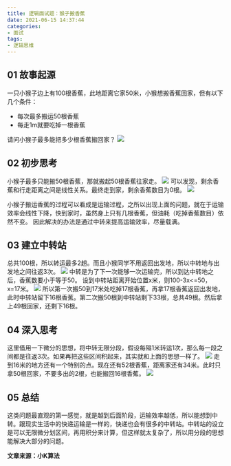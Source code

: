 ```yaml
---
title: 逻辑面试题：猴子搬香蕉
date: 2021-06-15 14:37:44
categories:
- 面试
tags:
- 逻辑思维
---
```


## 01 故事起源
一只小猴子边上有100根香蕉，此地距离它家50米，小猴想搬香蕉回家，但有以下几个条件：  
+ 每次最多搬运50根香蕉
+ 每走1m就要吃掉一根香蕉

请问小猴子最多能把多少根香蕉搬回家？
![](https://cdn.jsdelivr.net/gh/qw-null/BlogImages/%E5%BE%AE%E4%BF%A1%E5%9B%BE%E7%89%87_20210615144312.jpg)

## 02 初步思考
小猴子最多只能搬50根香蕉，那就搬起50根香蕉往家走。
![](https://cdn.jsdelivr.net/gh/qw-null/BlogImages/20210615144538.jpg)
可以发现，剩余香蕉和行走距离之间是线性关系。最终走到家，剩余香蕉数目为0根。
![](https://cdn.jsdelivr.net/gh/qw-null/BlogImages/20210615144724.jpg)

小猴子搬运香蕉的过程可以看成是运输过程，之所以出现上面的问题，就在于运输效率会线性下降，快到家时，虽然身上只有几根香蕉，但油耗（吃掉香蕉数目）依然不变。
因此解决的办法是通过中转来提高运输效率，尽量载满。

## 03 建立中转站
总共100根，所以转运最多2趟。而且小猴同学不用返回出发地，所以中转地与出发地之间往返3次。
![](https://cdn.jsdelivr.net/gh/qw-null/BlogImages/20210615145322.jpg)
中转是为了下一次能够一次运输完，所以到达中转地之后，香蕉数要小于等于50。
设到中转站距离开始位置x米，则100-3x<=50，x=17米。
![](https://cdn.jsdelivr.net/gh/qw-null/BlogImages/20210615145509.jpg)
所以第一次搬50到17米处吃掉17根香蕉，再拿17根香蕉返回出发地，此时中转站留下16根香蕉。第二次搬50根到中转站剩下33根，总共49根。然后拿上49根回家，还剩下16根。

## 04 深入思考
这里借用一下微分的思想，将中转无限分段，假设每隔1米转运1次，那么每一段之间都是往返3次。如果再把这些区间积起来，其实就和上面的思想一样了。
![](https://cdn.jsdelivr.net/gh/qw-null/BlogImages/20210615150600.jpg)
走到16米的地方还有一个特别的点。现在还有52根香蕉，距离家还有34米。此时只拿50根回家，不要多出的2根，也能搬回16根香蕉。
![](https://cdn.jsdelivr.net/gh/qw-null/BlogImages/20210615150707.jpg)

## 05 总结
这类问题最直观的第一感觉，就是越到后面阶段，运输效率越低，所以能想到中转。跟现实生活中的快递运输是一样的，快递也会有很多的中转站。中转站的设立是可以无限微分划区间，再用积分来计算，但这样就太复杂了，所以用分段的思想能解决大部分的问题。

**文章来源：小K算法**